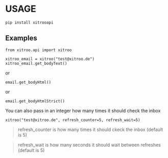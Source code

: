 # USAGE
```
pip install xitrooapi
```

## Examples
```
from xitroo.api import xitroo

xitroo_email = xitroo("test@xitroo.de")
xitroo_email.get_bodyText()
```
or
```
email.get_bodyHtml()
```
or
```
email.get_bodyHtmlStrict()
```
You can also pass in an integer how many times it should check the inbox
```
xitroo("test@xitroo.de", refresh_counter=5, refresh_wait=5)
```
>refresh_counter is how many times it should ckeck the inbox (default is 5)

>refresh_wait is how many seconds it should wait between refreshes (default is 5)
